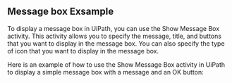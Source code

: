 ## Message box Exsample

To display a message box in UiPath, you can use the Show Message Box activity. This activity allows you to specify the message, title, and buttons that you want to display in the message box. You can also specify the type of icon that you want to display in the message box.

Here is an example of how to use the Show Message Box activity in UiPath to display a simple message box with a message and an OK button:
